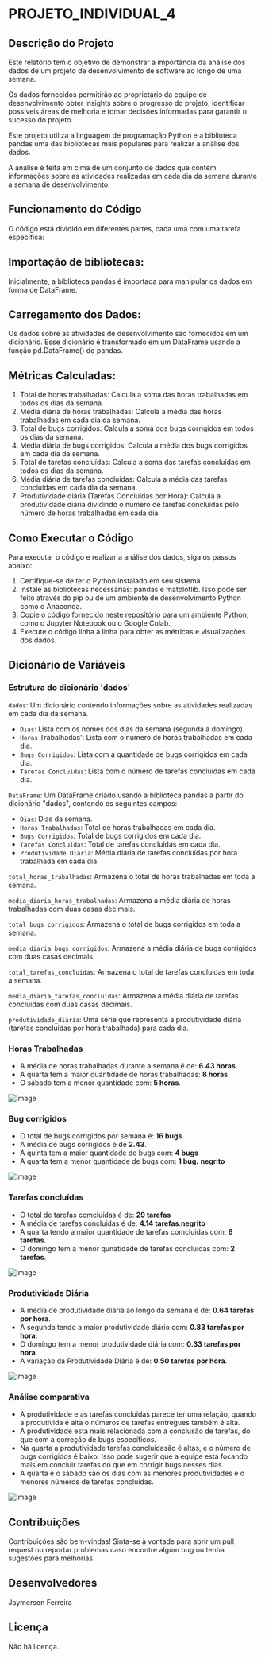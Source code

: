# PROJETO_INDIVIDUAL_4

## Descrição do Projeto
Este relatório tem o objetivo de demonstrar a importância da análise dos dados de um projeto de desenvolvimento de software ao longo de uma semana.

Os dados fornecidos permitirão ao proprietário da equipe de desenvolvimento obter insights sobre o progresso do projeto, identificar possíveis áreas de melhoria e tomar decisões informadas para
garantir o sucesso do projeto.

Este projeto utiliza a linguagem de programação Python e a biblioteca pandas uma das bibliotecas mais populares para realizar a análise dos dados. 

A análise é feita em cima de um conjunto de dados que contém informações sobre as atividades realizadas em cada dia da semana durante a semana de desenvolvimento.

## Funcionamento do Código
O código está dividido em diferentes partes, cada uma com uma tarefa específica:

## Importação de bibliotecas: 
Inicialmente, a biblioteca pandas é importada para manipular os dados em forma de DataFrame.

## Carregamento dos Dados: 
Os dados sobre as atividades de desenvolvimento são fornecidos em um dicionário. Esse dicionário é transformado em um DataFrame usando a função pd.DataFrame() do pandas.

 ## Métricas Calculadas:
1. Total de horas trabalhadas: Calcula a soma das horas trabalhadas em todos os dias da semana.
2. Média diária de horas trabalhadas: Calcula a média das horas trabalhadas em cada dia da semana.
3. Total de bugs corrigidos: Calcula a soma dos bugs corrigidos em todos os dias da semana.
4. Média diária de bugs corrigidos: Calcula a média dos bugs corrigidos em cada dia da semana.
5. Total de tarefas concluídas: Calcula a soma das tarefas concluídas em todos os dias da semana.
6. Média diária de tarefas concluídas: Calcula a média das tarefas concluídas em cada dia da semana.
7. Produtividade diária (Tarefas Concluídas por Hora): Calcula a produtividade diária dividindo o número de tarefas concluídas pelo número de horas trabalhadas em cada dia.

## Como Executar o Código
Para executar o código e realizar a análise dos dados, siga os passos abaixo:

1. Certifique-se de ter o Python instalado em seu sistema.
2. Instale as bibliotecas necessárias: pandas e matplotlib. Isso pode ser feito através do pip ou de um ambiente de desenvolvimento Python como o Anaconda.
3. Copie o código fornecido neste repositório para um ambiente Python, como o Jupyter Notebook ou o Google Colab.
4. Execute o código linha a linha para obter as métricas e visualizações dos dados.

## Dicionário de Variáveis
### Estrutura do dicionário 'dados'

`dados`: Um dicionário contendo informações sobre as atividades realizadas em cada dia da semana.
* `Dias`: Lista com os nomes dos dias da semana (segunda a domingo).
* `Horas` Trabalhadas': Lista com o número de horas trabalhadas em cada dia.
* `Bugs Corrigidos`: Lista com a quantidade de bugs corrigidos em cada dia.
* `Tarefas Concluídas`: Lista com o número de tarefas concluídas em cada dia.

`DataFrame`: Um DataFrame criado usando a biblioteca pandas a partir do dicionário "dados", contendo os seguintes campos:
* `Dias`: Dias da semana.
* `Horas Trabalhadas`: Total de horas trabalhadas em cada dia.
* `Bugs Corrigidos`: Total de bugs corrigidos em cada dia.
* `Tarefas Concluídas`: Total de tarefas concluídas em cada dia.
* `Produtividade Diária`: Média diária de tarefas concluídas por hora trabalhada em cada dia.

`total_horas_trabalhadas`: Armazena o total de horas trabalhadas em toda a semana.

`media_diaria_horas_trabalhadas`: Armazena a média diária de horas trabalhadas com duas casas decimais.

`total_bugs_corrigidos`: Armazena o total de bugs corrigidos em toda a semana.

`media_diaria_bugs_corrigidos`: Armazena a média diária de bugs corrigidos com duas casas decimais.

`total_tarefas_concluidas`: Armazena o total de tarefas concluídas em toda a semana.

`media_diaria_tarefas_concluidas`: Armazena a média diária de tarefas concluídas com duas casas decimais.

`produtividade_diaria`: Uma série que representa a produtividade diária (tarefas concluídas por hora trabalhada) para cada dia.

### Horas Trabalhadas
- A média de horas trabalhadas durante a semana é de: **6.43 horas**.
- A quarta tem a maior quantidade de horas trabalhadas: **8 horas**.
- O sábado tem a menor quantidade com: **5 horas**.
  
![image](https://github.com/JaymersonFerreira/PROJETO_INDIVIDUAL_4/assets/68979342/1fe8a805-53a1-49f5-9558-6688fe393fed)

### Bug corrigidos

- O total de bugs corrigidos por semana é: **16 bugs**
- A média de bugs corrigidos é de **2.43**.
- A quinta tem a maior quantidade de bugs com: **4 bugs**
- A quarta tem a menor quantidade de bugs com: **1 bug.** **negrito**

![image](https://github.com/JaymersonFerreira/PROJETO_INDIVIDUAL_4/assets/68979342/22cd785e-3245-4515-b7e5-80072f0201ab)

### Tarefas concluídas
- O total de tarefas comcluídas é de: **29 tarefas**
- A média de tarefas concluídas é de: **4.14 tarefas**.**negrito**
- A quarta tendo a maior quantidade de tarefas comcluidas com: **6 tarefas**.
- O domingo tem a menor qunatidade de tarefas concluidas com: **2 tarefas**.

![image](https://github.com/JaymersonFerreira/PROJETO_INDIVIDUAL_4/assets/68979342/c592ce4b-5223-41f5-8141-19edc719d288)

### Produtividade Diária
- A média de produtividade diária ao longo da semana é de: **0.64 tarefas por hora**.
- A segunda tendo a maior produtividade diário com: **0.83 tarefas por hora**.
- O domingo tem a menor produtividade diária com: **0.33 tarefas por hora**.
- A variação da Produtividade Diária é de: **0.50 tarefas por hora**.

![image](https://github.com/JaymersonFerreira/PROJETO_INDIVIDUAL_4/assets/68979342/866f8acf-af77-4442-b368-dc3b2592e424)

### Análise comparativa
- A produtividade e as tarefas concluídas parece ter uma relação, quando a produtivida é alta o números de tarefas entregues também é alta.
- A produtividade está mais relacionada com a conclusão de tarefas, do que com a correção de bugs específicos.
- Na quarta a produtividade tarefas concluídasão é altas, e o número de bugs corrigidos é baixo. Isso pode sugerir que a equipe está focando mais em concluir tarefas do que em corrigir bugs nesses dias.
- A quarta e o sábado são os dias com as menores produtividades e o menores números de tarefas concluídas.

![image](https://github.com/JaymersonFerreira/PROJETO_INDIVIDUAL_4/assets/68979342/ef0e115f-273e-4738-ba01-c432e5efbe7b)


## Contribuições
Contribuições são bem-vindas! Sinta-se à vontade para abrir um pull request ou reportar problemas caso encontre algum bug ou tenha sugestões para melhorias.

## Desenvolvedores 
Jaymerson Ferreira

## Licença
Não há licença.


